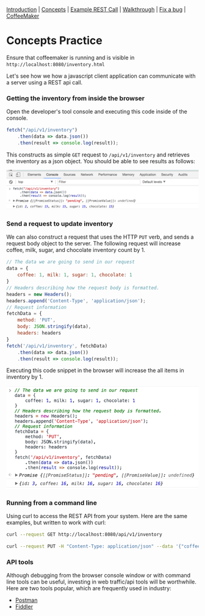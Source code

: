 [Introduction](README.md) | [Concepts](Concepts.md) |  [Example REST Call](Examples.md) | [Walkthrough]() | [Fix a bug]() | [CoffeeMaker]()

# Concepts Practice

Ensure that coffeemaker is running and is visible in `http://localhost:8080/inventory.html`

Let's see how we how a javascript client application can communicate with a server using a REST api call.

### Getting the inventory from inside the browser

Open the developer's tool console and executing this code inside of the console.

```Javascript
fetch("/api/v1/inventory")
    .then(data => data.json())
    .then(result => console.log(result));
```

This constructs as simple `GET` request to `/api/v1/inventory` and retrieves the inventory as a json object. You should be able to see results as follows:

![console get](imgs/console_get.png)

### Send a request to update inventory

We can also construct a request that uses the HTTP `PUT` verb, and sends a request body object to the server.
The following request will increase coffee, milk, sugar, and chocolate inventory count by 1.

```Javascript
// The data we are going to send in our request
data = {
    coffee: 1, milk: 1, sugar: 1, chocolate: 1
}
// Headers describing how the request body is formatted.
headers = new Headers();
headers.append('Content-Type', 'application/json');
// Request information
fetchData = { 
    method: 'PUT', 
    body: JSON.stringify(data),
    headers: headers
}
fetch('/api/v1/inventory', fetchData)
    .then(data => data.json())
    .then(result => console.log(result));
```

Executing this code snippet in the browser will increase the all items in inventory by 1.

![console put](imgs/console_put.png)

### Running from a command line

Using curl to access the REST API from your system. Here are the same examples, but written to work with curl:

```bash
curl --request GET http://localhost:8080/api/v1/inventory
```

```bash
curl --request PUT -H "Content-Type: application/json" --data '{"coffee":1,"milk":1,"sugar":1,"chocolate":1}' http://localhost:8080/api/v1/inventory
```

### API tools

Although debugging from the browser console window or with command line tools can be useful, investing in web traffic/api tools will be worthwhile. Here are two tools popular, which are frequently used in industry:

* [Postman](https://www.getpostman.com/postman)
* [Fiddler](https://www.telerik.com/fiddler)
